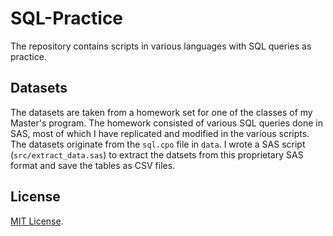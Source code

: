 # SQL-Practice
The repository contains scripts in various languages with SQL queries as practice.

## Datasets
The datasets are taken from a homework set for one of the classes of my Master's program. The homework consisted of various SQL queries done in SAS, most of which I have replicated and modified in the various scripts. The datasets originate from the `sql.cpo` file in `data`. I wrote a SAS script (`src/extract_data.sas`) to extract the datsets from this proprietary SAS format and save the tables as CSV files.

## License
[MIT License](https://github.com/IsaiahSteinke/SQL-Practice/blob/main/LICENSE).
